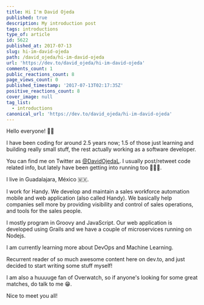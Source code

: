 ```yaml
---
title: Hi I'm David Ojeda
published: true
description: My introduction post
tags: introductions
type_of: article
id: 5622
published_at: 2017-07-13
slug: hi-im-david-ojeda
path: /david_ojeda/hi-im-david-ojeda
url: 'https://dev.to/david_ojeda/hi-im-david-ojeda'
comments_count: 1
public_reactions_count: 8
page_views_count: 0
published_timestamp: '2017-07-13T02:17:35Z'
positive_reactions_count: 8
cover_image: null
tag_list:
  - introductions
canonical_url: 'https://dev.to/david_ojeda/hi-im-david-ojeda'
---
```


Hello everyone! 👋🏼

I have been coding for around 2.5 years now; 1.5 of those just learning and building really small stuff, the rest actually working as a software developer. 

You can find me on Twitter as [@DavidOjedaL](https://twitter.com/DavidOjedaL). I usually post/retweet code related info, but lately have been getting into running too 🏃🏻‍♂️.

I live in Guadalajara, México 🇲🇽.

I work for Handy. We develop and maintain a sales workforce automation mobile and web application (also called Handy). We basically help companies sell more by providing visibility and control of sales operations, and tools for the sales people.  

I mostly program in Groovy and JavaScript. Our web application is developed using Grails and we have a couple of microservices running on Nodejs. 

I am currently learning more about DevOps and Machine Learning.

Recurrent reader of so much awesome content here on dev.to, and just decided to start writing some stuff myself!

I am also a huuuuge fan of Overwatch, so if anyone's looking for some great matches, do talk to me 😁.



Nice to meet you all!
